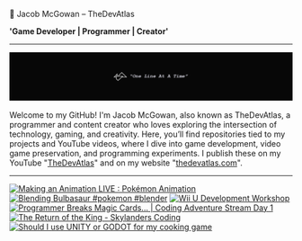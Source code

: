 👾 Jacob McGowan – TheDevAtlas

**'Game Developer | Programmer | Creator'**

---

!["Banner"](/photos/banner.png)

Welcome to my GitHub! I'm Jacob McGowan, also known as TheDevAtlas, a programmer and content creator who loves exploring the intersection of technology, gaming, and creativity. Here, you’ll find repositories tied to my projects and YouTube videos, where I dive into game development, video game preservation, and programming experiments. I publish these on my YouTube "[TheDevAtlas](https://www.youtube.com/@thedevatlas)" and on my website "[thedevatlas.com](https://www.thedevatlas.com/)".

---

<!-- BEGIN YOUTUBE-CARDS -->
[![Making an Animation LIVE : Pokémon Animation](https://ytcards.demolab.com/?id=baa1Nz7OV0o&title=Making+an+Animation+LIVE+%3A+Pok%C3%A9mon+Animation&lang=en&timestamp=1731643383&background_color=%230d1117&title_color=%23ffffff&stats_color=%23dedede&max_title_lines=1&width=250&border_radius=5 "Making an Animation LIVE : Pokémon Animation")](https://www.youtube.com/watch?v=baa1Nz7OV0o)
[![Blending Bulbasaur #pokemon #blender](https://ytcards.demolab.com/?id=SKvuJnksmto&title=Blending+Bulbasaur+%23pokemon+%23blender&lang=en&timestamp=1731547095&background_color=%230d1117&title_color=%23ffffff&stats_color=%23dedede&max_title_lines=1&width=250&border_radius=5 "Blending Bulbasaur #pokemon #blender")](https://www.youtube.com/watch?v=SKvuJnksmto)
[![Wii U Development Workshop](https://ytcards.demolab.com/?id=1awRaK3uZvM&title=Wii+U+Development+Workshop&lang=en&timestamp=1731295641&background_color=%230d1117&title_color=%23ffffff&stats_color=%23dedede&max_title_lines=1&width=250&border_radius=5 "Wii U Development Workshop")](https://www.youtube.com/watch?v=1awRaK3uZvM)
[![Programmer Breaks Magic Cards... | Coding Adventure Stream Day 1](https://ytcards.demolab.com/?id=ZJ28hrxrauA&title=Programmer+Breaks+Magic+Cards...+%7C+Coding+Adventure+Stream+Day+1&lang=en&timestamp=1730599942&background_color=%230d1117&title_color=%23ffffff&stats_color=%23dedede&max_title_lines=1&width=250&border_radius=5 "Programmer Breaks Magic Cards... | Coding Adventure Stream Day 1")](https://www.youtube.com/watch?v=ZJ28hrxrauA)
[![The Return of the King - Skylanders Coding](https://ytcards.demolab.com/?id=5VZ0YqeboXE&title=The+Return+of+the+King+-+Skylanders+Coding&lang=en&timestamp=1729971077&background_color=%230d1117&title_color=%23ffffff&stats_color=%23dedede&max_title_lines=1&width=250&border_radius=5 "The Return of the King - Skylanders Coding")](https://www.youtube.com/watch?v=5VZ0YqeboXE)
[![Should I use UNITY or GODOT for my cooking game](https://ytcards.demolab.com/?id=AqHvNAlJwFw&title=Should+I+use+UNITY+or+GODOT+for+my+cooking+game&lang=en&timestamp=1726685422&background_color=%230d1117&title_color=%23ffffff&stats_color=%23dedede&max_title_lines=1&width=250&border_radius=5 "Should I use UNITY or GODOT for my cooking game")](https://www.youtube.com/watch?v=AqHvNAlJwFw)
<!-- END YOUTUBE-CARDS -->